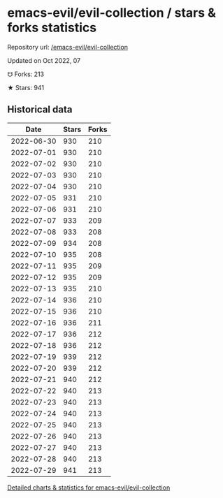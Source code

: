 # emacs-evil/evil-collection / stars & forks statistics

Repository url: [/emacs-evil/evil-collection](https://github.com/emacs-evil/evil-collection)

Updated on Oct 2022, 07

☋ Forks: 213

★ Stars: 941

## Historical data
| Date | Stars | Forks |
|------|-------|-------|
| 2022-06-30 | 930 | 210 | 
| 2022-07-01 | 930 | 210 | 
| 2022-07-02 | 930 | 210 | 
| 2022-07-03 | 930 | 210 | 
| 2022-07-04 | 930 | 210 | 
| 2022-07-05 | 931 | 210 | 
| 2022-07-06 | 931 | 210 | 
| 2022-07-07 | 933 | 209 | 
| 2022-07-08 | 933 | 208 | 
| 2022-07-09 | 934 | 208 | 
| 2022-07-10 | 935 | 208 | 
| 2022-07-11 | 935 | 209 | 
| 2022-07-12 | 935 | 209 | 
| 2022-07-13 | 935 | 210 | 
| 2022-07-14 | 936 | 210 | 
| 2022-07-15 | 936 | 210 | 
| 2022-07-16 | 936 | 211 | 
| 2022-07-17 | 936 | 212 | 
| 2022-07-18 | 936 | 212 | 
| 2022-07-19 | 939 | 212 | 
| 2022-07-20 | 939 | 212 | 
| 2022-07-21 | 940 | 212 | 
| 2022-07-22 | 940 | 213 | 
| 2022-07-23 | 940 | 213 | 
| 2022-07-24 | 940 | 213 | 
| 2022-07-25 | 940 | 213 | 
| 2022-07-26 | 940 | 213 | 
| 2022-07-27 | 940 | 213 | 
| 2022-07-28 | 940 | 213 | 
| 2022-07-29 | 941 | 213 | 


[Detailed charts & statistics for emacs-evil/evil-collection](https://reviewgithub.com/rep/emacs-evil/evil-collection)
